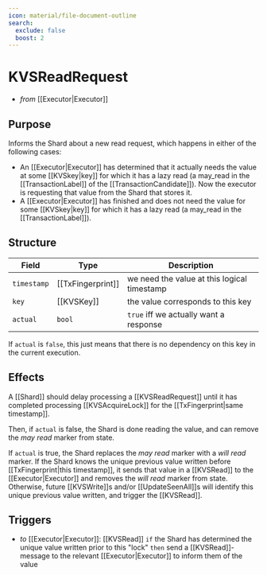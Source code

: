```yaml
---
icon: material/file-document-outline
search:
  exclude: false
  boost: 2
---
```


<!-- --8<-- [start:all] -->

# KVSReadRequest

<!-- --8<-- [start:blurb] -->
- _from_ [[Executor|Executor]]

## Purpose

Informs the Shard about a new read request, which happens
in either of the following cases:

- An [[Executor|Executor]] has determined that it actually needs
   the value at some [[KVSkey|key]] for which it has a lazy read
   (a may_read in the [[TransactionLabel]] of the
   [[TransactionCandidate]]).
  Now the executor is requesting that value from the Shard that stores
   it.
- A [[Executor|Executor]] has finished and does not need
  the value for some [[KVSkey|key]]
  for which it has a lazy read (a may_read in the
   [[TransactionLabel]]).

<!-- --8<-- [end:blurb] -->

<!-- --8<-- [start:details] -->

## Structure

| Field       | Type        | Description                                           |
|-------------|-------------|-------------------------------------------------------|
| `timestamp` | [[TxFingerprint]] | we need the value at this logical timestamp           |
| `key`       | [[KVSKey]]    | the value corresponds to this key                     |
| `actual`    | `bool`      | `true` iff we actually want a response                |

If `actual` is `false`, this just means that there is no dependency on
 this key in the current execution.

## Effects

A [[Shard]] should delay processing a [[KVSReadRequest]] until it has
 completed processing [[KVSAcquireLock]] for the
 [[TxFingerprint|same timestamp]].

Then, if `actual` is false, the Shard is done reading the value, and
 can remove the *may read* marker from state.

If `actual` is true, the Shard replaces the *may read* marker with a
 *will read* marker.
If the Shard knows the unique previous value written before
 [[TxFingerprint|this timestamp]], it sends that value in a [[KVSRead]] to
 the [[Executor|Executor]] and removes the *will read* marker from state.
Otherwise, future [[KVSWrite]]s and/or [[UpdateSeenAll]]s will
 identify this unique previous value written, and trigger the
 [[KVSRead]].

## Triggers

- _to_ [[Executor|Executor]]: [[KVSRead]]
  `if` the Shard has determined the unique value written prior to this "lock"
  `then` send a [[KVSRead]]-message to the relevant [[Executor|Executor]]
  to inform them of the value

<!-- --8<-- [end:details] -->


<!-- --8<-- [end:all] -->
